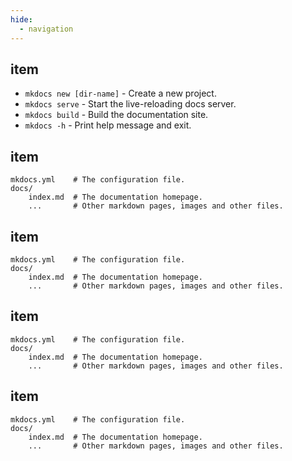 ```yaml
---
hide:
  - navigation
---
```

## item

* `mkdocs new [dir-name]` - Create a new project.
* `mkdocs serve` - Start the live-reloading docs server.
* `mkdocs build` - Build the documentation site.
* `mkdocs -h` - Print help message and exit.

## item

    mkdocs.yml    # The configuration file.
    docs/
        index.md  # The documentation homepage.
        ...       # Other markdown pages, images and other files.

## item

    mkdocs.yml    # The configuration file.
    docs/
        index.md  # The documentation homepage.
        ...       # Other markdown pages, images and other files.
## item

    mkdocs.yml    # The configuration file.
    docs/
        index.md  # The documentation homepage.
        ...       # Other markdown pages, images and other files.
## item

    mkdocs.yml    # The configuration file.
    docs/
        index.md  # The documentation homepage.
        ...       # Other markdown pages, images and other files.
